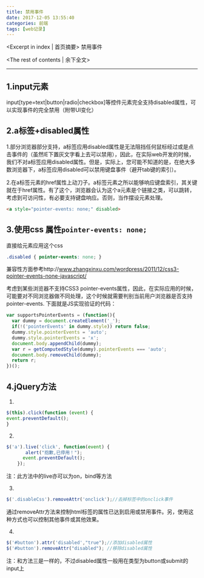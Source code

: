 ```yaml
---
title: 禁用事件
date: 2017-12-05 13:55:40
categories: 前端
tags: [web记录]
---
```

<Excerpt in index | 首页摘要> 
    禁用事件
<!-- more -->
<The rest of contents | 余下全文>

-----


## 1.input元素
input[type=text|button|radio|checkbox]等控件元素完全支持disabled属性，可以实现事件的完全禁用（附带UI变化）

## 2.a标签+disabled属性
1.部分浏览器部分支持，a标签应用disabled属性是无法阻挡任何鼠标经过或是点击事件的（虽然IE下置灰文字看上去可以禁用），因此，在实际web开发的时候，我们不对a标签应用disabled属性。但是，实际上，您可能不知道的是，在绝大多数浏览器下，a标签应用disabled可以禁用键盘事件（避开tab键的索引）。


2.在a标签元素的href属性上动刀子。a标签元素之所以能够响应键盘索引，其关键就在于href属性。有了这个，浏览器会认为这个a元素是个链接之类，可以跳转，考虑到可访问性，有必要支持键盘响应。否则，当作摆设元素处理。
```html
<a style="pointer-events: none;" disabled>
```


## 3.使用css 属性`pointer-events: none;`
直接给元素应用这个css
```css
.disabled { pointer-events: none; }  
```
兼容性方面参考http://www.zhangxinxu.com/wordpress/2011/12/css3-pointer-events-none-javascript/


考虑到某些浏览器不支持CSS3 pointer-events属性，因此，在实际应用的时候，可能要对不同浏览器做不同处理，这个时候就需要判别当前用户浏览器是否支持pointer-events. 下面就是JS实现验证的代码：

```javascript
var supportsPointerEvents = (function(){
  var dummy = document.createElement('_');
  if(!('pointerEvents' in dummy.style)) return false;
  dummy.style.pointerEvents = 'auto';
  dummy.style.pointerEvents = 'x';
  document.body.appendChild(dummy);
  var r = getComputedStyle(dummy).pointerEvents === 'auto';
  document.body.removeChild(dummy);
  return r;
})();
```

## 4.jQuery方法
1.
```javascript
$(this).click(function (event) {  
event.preventDefault();  
}  
```

2.
```javascript
$('a').live('click', function(event) {  
       alert("抱歉,已停用！");    
      event.preventDefault();     
    });  
```
注：此方法中的live亦可以为on，bind等方法


3.
```javascript
$('.disableCss').removeAttr('onclick');//去掉标签中的onclick事件  
```
通过removeAttr方法来控制html标签的属性已达到启用或禁用事件。另，使用这种方式也可以控制其他事件或其他效果。


4.
```javascript
$('#button').attr('disabled',"true");//添加disabled属性  
$('#button').removeAttr("disabled"); //移除disabled属性  
```
注：和方法三是一样的，不过disabled属性一般用在类型为button或submit的input上